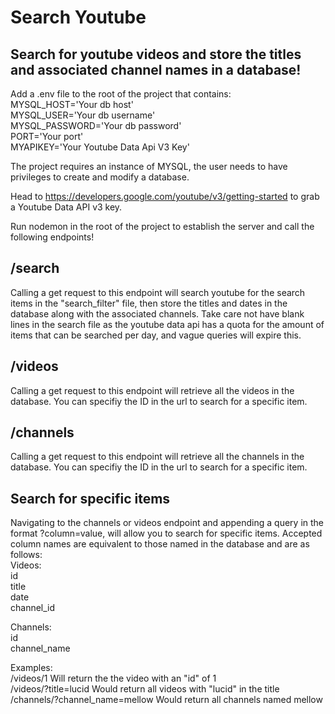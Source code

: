 # Search Youtube

## Search for youtube videos and store the titles and associated channel names in a database!

Add a .env file to the root of the project that contains:  
MYSQL_HOST='Your db host'  
MYSQL_USER='Your db username'  
MYSQL_PASSWORD='Your db password'  
PORT='Your port'  
MYAPIKEY='Your Youtube Data Api V3 Key'

The project requires an instance of MYSQL, the user needs to have privileges to create and modify a database.

Head to https://developers.google.com/youtube/v3/getting-started to grab a Youtube Data API v3 key.

Run nodemon in the root of the project to establish the server and call the following endpoints!

## /search

Calling a get request to this endpoint will search youtube for the search items in the "search_filter" file, then store the titles and dates in the database along with the associated channels.
Take care not have blank lines in the search file as the youtube data api has a quota for the amount of items that can be searched per day, and vague queries will expire this.

## /videos

Calling a get request to this endpoint will retrieve all the videos in the database. You can specifiy the ID in the url to search for a specific item.

## /channels

Calling a get request to this endpoint will retrieve all the channels in the database. You can specifiy the ID in the url to search for a specific item.

## Search for specific items

Navigating to the channels or videos endpoint and appending a query in the format ?column=value, will allow you to search for specific items.
Accepted column names are equivalent to those named in the database and are as follows:  
Videos:  
id  
title  
date  
channel_id

Channels:  
id  
channel_name

Examples:  
/videos/1 Will return the the video with an "id" of 1  
/videos/?title=lucid Would return all videos with "lucid" in the title  
/channels/?channel_name=mellow Would return all channels named mellow
